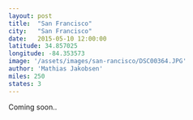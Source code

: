 ```yaml
---
layout: post
title:  "San Francisco"
city:   "San Francisco"
date:   2015-05-10 12:00:00
latitude: 34.857025
longitude: -84.353573
image: '/assets/images/san-rancisco/DSC00364.JPG'
author: 'Mathias Jakobsen'
miles: 250
states: 3
---
```


Coming soon..